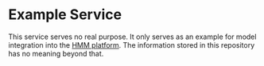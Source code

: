 # Example Service

This service serves no real purpose. It only serves as an example for model integration into the [HMM platform](https://github.com/josor001/hmmm-frontend). The information stored in this repository has no meaning beyond that.






